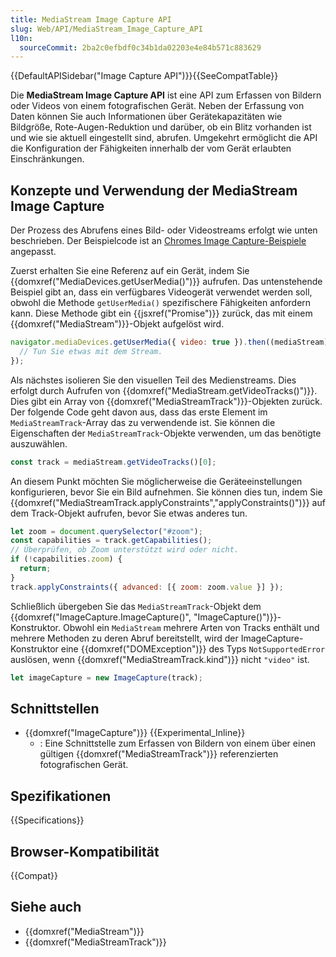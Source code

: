 ```yaml
---
title: MediaStream Image Capture API
slug: Web/API/MediaStream_Image_Capture_API
l10n:
  sourceCommit: 2ba2c0efbdf0c34b1da02203e4e84b571c883629
---
```


{{DefaultAPISidebar("Image Capture API")}}{{SeeCompatTable}}

Die **MediaStream Image Capture API** ist eine API zum Erfassen von Bildern oder Videos von einem fotografischen Gerät. Neben der Erfassung von Daten können Sie auch Informationen über Gerätekapazitäten wie Bildgröße, Rote-Augen-Reduktion und darüber, ob ein Blitz vorhanden ist und wie sie aktuell eingestellt sind, abrufen. Umgekehrt ermöglicht die API die Konfiguration der Fähigkeiten innerhalb der vom Gerät erlaubten Einschränkungen.

## Konzepte und Verwendung der MediaStream Image Capture

Der Prozess des Abrufens eines Bild- oder Videostreams erfolgt wie unten beschrieben. Der Beispielcode ist an [Chromes Image Capture-Beispiele](https://googlechrome.github.io/samples/image-capture/) angepasst.

Zuerst erhalten Sie eine Referenz auf ein Gerät, indem Sie {{domxref("MediaDevices.getUserMedia()")}} aufrufen. Das untenstehende Beispiel gibt an, dass ein verfügbares Videogerät verwendet werden soll, obwohl die Methode `getUserMedia()` spezifischere Fähigkeiten anfordern kann. Diese Methode gibt ein {{jsxref("Promise")}} zurück, das mit einem {{domxref("MediaStream")}}-Objekt aufgelöst wird.

```js
navigator.mediaDevices.getUserMedia({ video: true }).then((mediaStream) => {
  // Tun Sie etwas mit dem Stream.
});
```

Als nächstes isolieren Sie den visuellen Teil des Medienstreams. Dies erfolgt durch Aufrufen von {{domxref("MediaStream.getVideoTracks()")}}. Dies gibt ein Array von {{domxref("MediaStreamTrack")}}-Objekten zurück. Der folgende Code geht davon aus, dass das erste Element im `MediaStreamTrack`-Array das zu verwendende ist. Sie können die Eigenschaften der `MediaStreamTrack`-Objekte verwenden, um das benötigte auszuwählen.

```js
const track = mediaStream.getVideoTracks()[0];
```

An diesem Punkt möchten Sie möglicherweise die Geräteeinstellungen konfigurieren, bevor Sie ein Bild aufnehmen. Sie können dies tun, indem Sie {{domxref("MediaStreamTrack.applyConstraints","applyConstraints()")}} auf dem Track-Objekt aufrufen, bevor Sie etwas anderes tun.

```js
let zoom = document.querySelector("#zoom");
const capabilities = track.getCapabilities();
// Überprüfen, ob Zoom unterstützt wird oder nicht.
if (!capabilities.zoom) {
  return;
}
track.applyConstraints({ advanced: [{ zoom: zoom.value }] });
```

Schließlich übergeben Sie das `MediaStreamTrack`-Objekt dem {{domxref("ImageCapture.ImageCapture()", "ImageCapture()")}}-Konstruktor. Obwohl ein `MediaStream` mehrere Arten von Tracks enthält und mehrere Methoden zu deren Abruf bereitstellt, wird der ImageCapture-Konstruktor eine {{domxref("DOMException")}} des Typs `NotSupportedError` auslösen, wenn {{domxref("MediaStreamTrack.kind")}} nicht `"video"` ist.

```js
let imageCapture = new ImageCapture(track);
```

## Schnittstellen

- {{domxref("ImageCapture")}} {{Experimental_Inline}}
  - : Eine Schnittstelle zum Erfassen von Bildern von einem über einen gültigen {{domxref("MediaStreamTrack")}} referenzierten fotografischen Gerät.

## Spezifikationen

{{Specifications}}

## Browser-Kompatibilität

{{Compat}}

## Siehe auch

- {{domxref("MediaStream")}}
- {{domxref("MediaStreamTrack")}}
